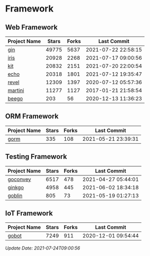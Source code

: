 # Framework

## Web Framework
| Project Name | Stars | Forks | Last Commit |
| ------------ | ----- | ----- | ----------- |
| [gin](https://github.com/gin-gonic/gin) | 49775 | 5637 | 2021-07-22 22:58:15 |
| [iris](https://github.com/kataras/iris) | 20928 | 2268 | 2021-07-17 09:00:56 |
| [kit](https://github.com/go-kit/kit) | 20832 | 2151 | 2021-07-20 22:00:54 |
| [echo](https://github.com/labstack/echo) | 20318 | 1801 | 2021-07-12 19:35:47 |
| [revel](https://github.com/revel/revel) | 12309 | 1397 | 2020-07-12 05:57:36 |
| [martini](https://github.com/go-martini/martini) | 11277 | 1127 | 2017-01-21 21:58:54 |
| [beego](https://github.com/astaxie/beego) | 203 | 56 | 2020-12-13 11:36:23 |

## ORM Framework
| Project Name | Stars | Forks | Last Commit |
| ------------ | ----- | ----- | ----------- |
| [gorm](https://github.com/jinzhu/gorm) | 335 | 108 | 2021-05-21 23:39:31 |

## Testing Framework
| Project Name | Stars | Forks | Last Commit |
| ------------ | ----- | ----- | ----------- |
| [goconvey](https://github.com/smartystreets/goconvey) | 6517 | 478 | 2021-04-27 05:44:01 |
| [ginkgo](https://github.com/onsi/ginkgo) | 4958 | 445 | 2021-06-02 18:34:18 |
| [goblin](https://github.com/franela/goblin) | 805 | 73 | 2021-05-19 01:27:13 |

## IoT Framework
| Project Name | Stars | Forks | Last Commit |
| ------------ | ----- | ----- | ----------- |
| [gobot](https://github.com/hybridgroup/gobot) | 7249 | 911 | 2020-12-01 09:54:44 |

*Update Date: 2021-07-24T09:00:56*
